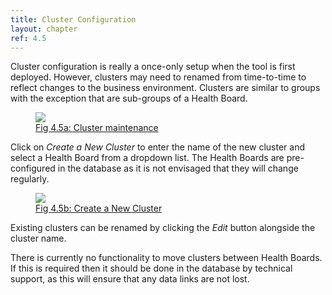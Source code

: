 ```yaml
---
title: Cluster Configuration
layout: chapter
ref: 4.5
---
```

Cluster configuration is really a once-only setup when the tool is first deployed. However, clusters may need to renamed from time-to-time to reflect changes to the business environment. Clusters are similar to groups with the exception that are sub-groups of a Health Board.


<div>
<a href="{{ "/assets/images/admin_clusterlist.png" | prepend: site.url }}" data-lightbox="formcats-image" data-title="Fig 4.5a: Cluster maintenance">
  <figure>
    <img src="{{ "/assets/images/admin_clusterlist_small.png" | prepend: site.url }}" />
    <figcaption>Fig 4.5a: Cluster maintenance</figcaption>
  </figure>
</a>
</div>


Click on *Create a New Cluster* to enter the name of the new cluster and select a Health Board from a dropdown list. The Health Boards are pre-configured in the database as it is not envisaged that they will change regularly.

<div>
<a href="{{ "/assets/images/admin_clusteradd.png" | prepend: site.url }}" data-lightbox="formcats-image" data-title="Fig 4.5b: Create a new Cluster">
  <figure>
    <img src="{{ "/assets/images/admin_clusteradd_small.png" | prepend: site.url }}" />
    <figcaption>Fig 4.5b: Create a New Cluster</figcaption>
  </figure>
</a>
</div>


Existing clusters can be renamed by clicking the *Edit* button alongside the cluster name.

<div class="warning-box">
  There is currently no functionality to move clusters between Health Boards. If this is required then it should be done in the database by technical support, as this will ensure that any data links are not lost.
</div>
